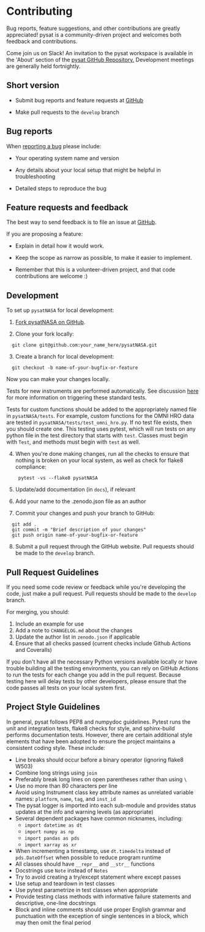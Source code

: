 Contributing
============

Bug reports, feature suggestions, and other contributions are greatly
appreciated!  pysat is a community-driven project and welcomes both feedback and
contributions.

Come join us on Slack! An invitation to the pysat workspace is available
in the 'About' section of the
[pysat GitHub Repository.](https://github.com/pysat/pysat) Development meetings
are generally held fortnightly.

Short version
-------------

* Submit bug reports and feature requests at [GitHub](https://github.com/pysat/pysatNASA/issues)

* Make pull requests to the ``develop`` branch

Bug reports
-----------

When [reporting a bug](https://github.com/pysat/pysatNASA/issues) please
include:

* Your operating system name and version

* Any details about your local setup that might be helpful in troubleshooting

* Detailed steps to reproduce the bug

Feature requests and feedback
-----------------------------

The best way to send feedback is to file an issue at
[GitHub](https://github.com/pysat/pysatNASA/issues).

If you are proposing a feature:

* Explain in detail how it would work.

* Keep the scope as narrow as possible, to make it easier to implement.

* Remember that this is a volunteer-driven project, and that code contributions
  are welcome :)

Development
-----------

To set up `pysatNASA` for local development:

1. [Fork pysatNASA on GitHub](https://github.com/pysat/pysatNASA/fork).

2. Clone your fork locally:

  ```
    git clone git@github.com:your_name_here/pysatNASA.git
  ```

3. Create a branch for local development:

  ```
    git checkout -b name-of-your-bugfix-or-feature
  ```

   Now you can make your changes locally.

   Tests for new instruments are performed automatically.  See discussion
   [here](https://pysat.readthedocs.io/en/main/new_instrument.html#testing-support)
   for more information on triggering these standard tests.

   Tests for custom functions should be added to the appropriately named file
   in ``pysatNASA/tests``.  For example, custom functions for the OMNI HRO data
   are tested in ``pysatNASA/tests/test_omni_hro.py``.  If no test file exists,
   then you should create one.  This testing uses pytest, which will run tests
   on any python file in the test directory that starts with ``test``.  Classes
   must begin with ``Test``, and methods must begin with ``test`` as well.


4. When you're done making changes, run all the checks to ensure that nothing
   is broken on your local system, as well as check for flake8 compliance:

   ```
    pytest -vs --flake8 pysatNASA
   ```

5. Update/add documentation (in ``docs``), if relevant

6. Add your name to the .zenodo.json file as an author

7. Commit your changes and push your branch to GitHub:

  ```
    git add .
    git commit -m "Brief description of your changes"
    git push origin name-of-your-bugfix-or-feature
  ```

8. Submit a pull request through the GitHub website. Pull requests should be
   made to the ``develop`` branch.

Pull Request Guidelines
-----------------------

If you need some code review or feedback while you're developing the code, just
make a pull request. Pull requests should be made to the ``develop`` branch.

For merging, you should:

1. Include an example for use
2. Add a note to ``CHANGELOG.md`` about the changes
3. Update the author list in ``zenodo.json`` if applicable
4. Ensure that all checks passed (current checks include Github Actions and Coveralls)

If you don't have all the necessary Python versions available locally or
have trouble building all the testing environments, you can rely on
GitHub Actions to run the tests for each change you add in the pull
request. Because testing here will delay tests by other developers,
please ensure that the code passes all tests on your local system first.


Project Style Guidelines
------------------------

In general, pysat follows PEP8 and numpydoc guidelines.  Pytest runs the unit
and integration tests, flake8 checks for style, and sphinx-build performs
documentation tests.  However, there are certain additional style elements that
have been adopted to ensure the project maintains a consistent coding style.
These include:

* Line breaks should occur before a binary operator (ignoring flake8 W503)
* Combine long strings using `join`
* Preferably break long lines on open parentheses rather than using `\`
* Use no more than 80 characters per line
* Avoid using Instrument class key attribute names as unrelated variable names:
  `platform`, `name`, `tag`, and `inst_id`
* The pysat logger is imported into each sub-module and provides status updates
  at the info and warning levels (as appropriate)
* Several dependent packages have common nicknames, including:
  * `import datetime as dt`
  * `import numpy as np`
  * `import pandas as pds`
  * `import xarray as xr`
* When incrementing a timestamp, use `dt.timedelta` instead of `pds.DateOffset`
  when possible to reduce program runtime
* All classes should have `__repr__` and `__str__` functions
* Docstrings use `Note` instead of `Notes`
* Try to avoid creating a try/except statement where except passes
* Use setup and teardown in test classes
* Use pytest parametrize in test classes when appropriate
* Provide testing class methods with informative failure statements and
  descriptive, one-line docstrings
* Block and inline comments should use proper English grammar and punctuation
  with the exception of single sentences in a block, which may then omit the
  final period
